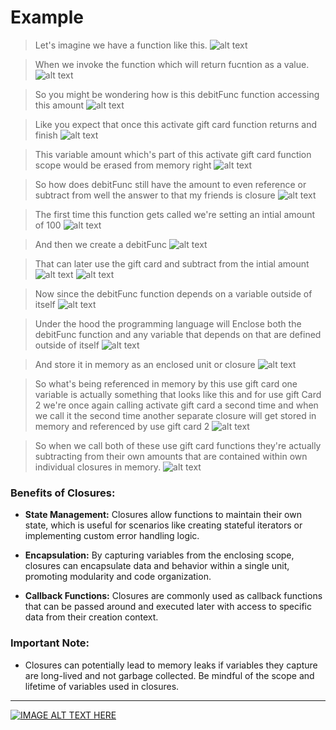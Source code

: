 # Example
> Let's imagine we have a function like this.
![alt text](images/img1.png)

> When we invoke the function which will return fucntion as a value.
![alt text](images/img2.png)

> So you might be wondering how is this debitFunc function accessing this amount
![alt text](images/img3.png)

> Like you expect that once this activate gift card function returns and finish
![alt text](images/img4.png)

> This variable amount which's part of this activate gift card function scope would be erased from memory right
 ![alt text](images/img5.png)

> So how does debitFunc still have the amount to even reference or subtract from well the answer to that my friends is closure
 ![alt text](images/img6.png)

> The first time this function gets called we're setting an intial amount of 100 
 ![alt text](images/img7.png)

> And then we create a debitFunc
 ![alt text](images/img8.png)

> That can later use the gift card and subtract from the intial amount
 ![alt text](images/img9.png)
 ![alt text](images/img7.png)

> Now since the debitFunc function depends on a variable outside of itself 
 ![alt text](images/img10.png)

> Under the hood the programming language will Enclose both the debitFunc function and any variable that depends on that are defined outside of itself
 ![alt text](images/img11.png)

> And store it  in  memory as an enclosed unit or closure
 ![alt text](images/img12.png)

> So what's being referenced in memory by this use gift card one variable is actually something that looks like this and for use gift Card 2 we're once again calling activate gift card a second time and when we call it the second time another separate closure will get stored in memory and referenced by use gift card 2
 ![alt text](images/img13.png)

> So when we call both of these use gift card functions they're actually subtracting from their own amounts that are contained within own individual closures in memory.
 ![alt text](images/img14.png)


 ### Benefits of Closures:

- **State Management:** Closures allow functions to maintain their own state, which is useful for scenarios like creating stateful iterators or implementing custom error handling logic.
  
- **Encapsulation:** By capturing variables from the enclosing scope, closures can encapsulate data and behavior within a single unit, promoting modularity and code organization.
  
- **Callback Functions:** Closures are commonly used as callback functions that can be passed around and executed later with access to specific data from their creation context.

### Important Note:

- Closures can potentially lead to memory leaks if variables they capture are long-lived and not garbage collected. Be mindful of the scope and lifetime of variables used in closures.


<hr>


[![IMAGE ALT TEXT HERE](https://img.youtube.com/vi/jHd0FczIjAE/0.jpg)](https://www.youtube.com/watch?v=jHd0FczIjAE)


